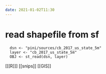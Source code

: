 ```yaml
---
date: 2021-01-02T11:30
---
```


# read shapefile from sf

      dsn <- "pini/sources/cb_2017_us_state_5m" 
      layer <- "cb_2017_us_state_5m"
      OBJ <- st_read(dsn, layer)
      
[[[R]]]
[[snips]]
[[GIS]]
